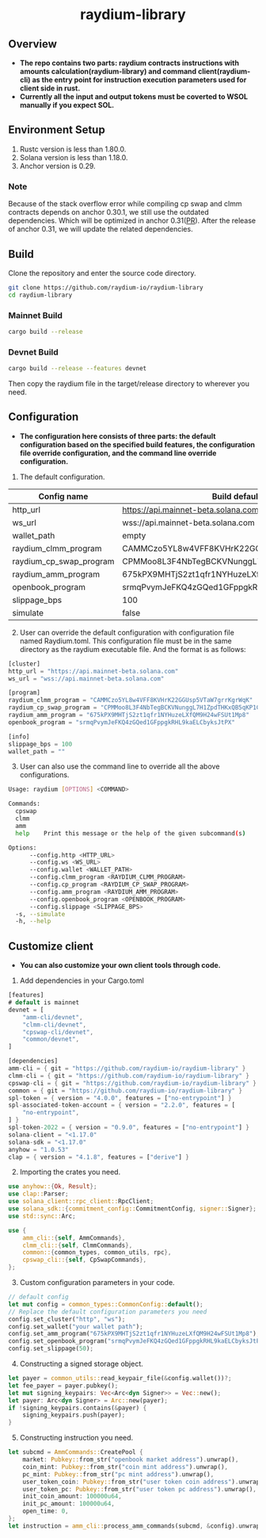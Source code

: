 <div align="center">
  <h1>raydium-library</h1>
</div>


## Overview

- **The repo contains two parts: raydium contracts instructions with amounts calculation(raydium-library) and command client(raydium-cli) as the entry point for instruction execution parameters used for client side in rust.**
- **Currently all the input and output tokens must be coverted to WSOL manually if you expect SOL.**


## Environment Setup
1. Rustc version is less than 1.80.0.
2. Solana version is less than 1.18.0.
3. Anchor version is 0.29.

### Note
Because of the stack overflow error while compiling cp swap and clmm contracts depends on anchor 0.30.1, we still use the outdated dependencies.
Which will be optimized in anchor 0.31([PR](https://github.com/coral-xyz/anchor/pull/2939)).
After the release of anchor 0.31, we will update the related dependencies.


## Build
Clone the repository and enter the source code directory.
```bash
git clone https://github.com/raydium-io/raydium-library
cd raydium-library
```
### Mainnet Build
```bash
cargo build --release
```
### Devnet Build
```bash
cargo build --release --features devnet
```
Then copy the raydium file in the target/release directory to wherever you need.


## Configuration
- **The configuration here consists of three parts: the default configuration based on the specified build features, the configuration file override configuration, and the command line override configuration.**
1. The default configuration.

|Config name             |Build default                                |Build with specified devnet features         |
|------------------------|---------------------------------------------|---------------------------------------------|
|http_url                |https://api.mainnet-beta.solana.com          |https://api.mainnet-beta.solana.com          |
|ws_url                  |wss://api.mainnet-beta.solana.com            |wss://api.devnet.solana.com                  |
|wallet_path             |empty                                        |empty                                        |
|raydium_clmm_program    |CAMMCzo5YL8w4VFF8KVHrK22GGUsp5VTaW7grrKgrWqK |devi51mZmdwUJGU9hjN27vEz64Gps7uUefqxg27EAtH  |
|raydium_cp_swap_program |CPMMoo8L3F4NbTegBCKVNunggL7H1ZpdTHKxQB5qKP1C |CPMDWBwJDtYax9qW7AyRuVC19Cc4L4Vcy4n2BHAbHkCW |
|raydium_amm_program     |675kPX9MHTjS2zt1qfr1NYHuzeLXfQM9H24wFSUt1Mp8 |HWy1jotHpo6UqeQxx49dpYYdQB8wj9Qk9MdxwjLvDHB8 |
|openbook_program        |srmqPvymJeFKQ4zGQed1GFppgkRHL9kaELCbyksJtPX  |EoTcMgcDRTJVZDMZWBoU6rhYHZfkNTVEAfz3uUJRcYGj |
|slippage_bps            |100                                          |100                                          |
|simulate                |false                                        |false                                        |

2. User can override the default configuration with configuration file named Raydium.toml.
This configuration file must be in the same directory as the raydium executable file.
And the format is as follows:
```rust
[cluster]
http_url = "https://api.mainnet-beta.solana.com"
ws_url = "wss://api.mainnet-beta.solana.com"

[program]
raydium_clmm_program = "CAMMCzo5YL8w4VFF8KVHrK22GGUsp5VTaW7grrKgrWqK"
raydium_cp_swap_program = "CPMMoo8L3F4NbTegBCKVNunggL7H1ZpdTHKxQB5qKP1C"
raydium_amm_program = "675kPX9MHTjS2zt1qfr1NYHuzeLXfQM9H24wFSUt1Mp8"
openbook_program = "srmqPvymJeFKQ4zGQed1GFppgkRHL9kaELCbyksJtPX"

[info]
slippage_bps = 100
wallet_path = ""
```

3. User can also use the command line to override all the above configurations.
```bash
Usage: raydium [OPTIONS] <COMMAND>

Commands:
  cpswap
  clmm
  amm
  help    Print this message or the help of the given subcommand(s)

Options:
      --config.http <HTTP_URL>
      --config.ws <WS_URL>
      --config.wallet <WALLET_PATH>
      --config.clmm_program <RAYDIUM_CLMM_PROGRAM>
      --config.cp_program <RAYDIUM_CP_SWAP_PROGRAM>
      --config.amm_program <RAYDIUM_AMM_PROGRAM>
      --config.openbook_program <OPENBOOK_PROGRAM>
      --config.slippage <SLIPPAGE_BPS>
  -s, --simulate
  -h, --help 
```


## Customize client
- **You can also customize your own client tools through code.**
1. Add dependencies in your Cargo.toml
```rust
[features]
# default is mainnet
devnet = [
    "amm-cli/devnet",
    "clmm-cli/devnet",
    "cpswap-cli/devnet",
    "common/devnet",
]

[dependencies]
amm-cli = { git = "https://github.com/raydium-io/raydium-library" }
clmm-cli = { git = "https://github.com/raydium-io/raydium-library" }
cpswap-cli = { git = "https://github.com/raydium-io/raydium-library" }
common = { git = "https://github.com/raydium-io/raydium-library" }
spl-token = { version = "4.0.0", features = ["no-entrypoint"] }
spl-associated-token-account = { version = "2.2.0", features = [
    "no-entrypoint",
] }
spl-token-2022 = { version = "0.9.0", features = ["no-entrypoint"] }
solana-client = "<1.17.0"
solana-sdk = "<1.17.0"
anyhow = "1.0.53"
clap = { version = "4.1.8", features = ["derive"] }
```

2. Importing the crates you need.
```rust
use anyhow::{Ok, Result};
use clap::Parser;
use solana_client::rpc_client::RpcClient;
use solana_sdk::{commitment_config::CommitmentConfig, signer::Signer};
use std::sync::Arc;

use {
    amm_cli::{self, AmmCommands},
    clmm_cli::{self, ClmmCommands},
    common::{common_types, common_utils, rpc},
    cpswap_cli::{self, CpSwapCommands},
};
```

3. Custom configuration parameters in your code.
```rust
// default config
let mut config = common_types::CommonConfig::default();
// Replace the default configuration parameters you need
config.set_cluster("http", "ws");
config.set_wallet("your wallet path");
config.set_amm_program("675kPX9MHTjS2zt1qfr1NYHuzeLXfQM9H24wFSUt1Mp8");
config.set_openbook_program("srmqPvymJeFKQ4zGQed1GFppgkRHL9kaELCbyksJtPX");
config.set_slippage(50);
```

4. Constructing a signed storage object.
```rust
let payer = common_utils::read_keypair_file(&config.wallet())?;
let fee_payer = payer.pubkey();
let mut signing_keypairs: Vec<Arc<dyn Signer>> = Vec::new();
let payer: Arc<dyn Signer> = Arc::new(payer);
if !signing_keypairs.contains(&payer) {
    signing_keypairs.push(payer);
}
```

5. Constructing instruction you need.
```rust
let subcmd = AmmCommands::CreatePool {
    market: Pubkey::from_str("openbook market address").unwrap(),
    coin_mint: Pubkey::from_str("coin mint address").unwrap(),
    pc_mint: Pubkey::from_str("pc mint address").unwrap(),
    user_token_coin: Pubkey::from_str("user token coin address").unwrap(),
    user_token_pc: Pubkey::from_str("user token pc address").unwrap(),
    init_coin_amount: 100000u64,
    init_pc_amount: 100000u64,
    open_time: 0,
};
let instruction = amm_cli::process_amm_commands(subcmd, &config).unwrap();
```